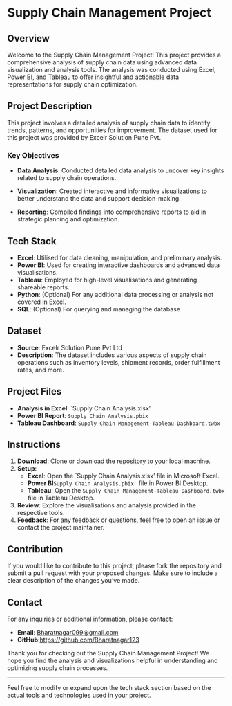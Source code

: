 # Supply Chain Management Project

## Overview

Welcome to the Supply Chain Management Project! This project provides a comprehensive analysis of supply chain data using advanced data visualization and analysis tools. The analysis was conducted using Excel, Power BI, and Tableau to offer insightful and actionable data representations for supply chain optimization.

## Project Description

This project involves a detailed analysis of supply chain data to identify trends, patterns, and opportunities for improvement. The dataset used for this project was provided by Excelr Solution Pune Pvt.

### Key Objectives

- **Data Analysis**: Conducted detailed data analysis to uncover key insights related to supply chain operations.

- **Visualization**: Created interactive and informative visualizations to better understand the data and support decision-making.




- **Reporting**: Compiled findings into comprehensive reports to aid in strategic planning and optimization.

## Tech Stack

- **Excel**: Utilised for data cleaning, manipulation, and preliminary analysis.
- **Power BI**: Used for creating interactive dashboards and advanced data visualisations.
- **Tableau**: Employed for high-level visualisations and generating shareable reports.
- **Python**: (Optional) For any additional data processing or analysis not covered in Excel.
- **SQL**: (Optional) For querying and managing the database 

## Dataset

- **Source**: Excelr Solution Pune Pvt Ltd
- **Description**: The dataset includes various aspects of supply chain operations such as inventory levels, shipment records, order fulfillment rates, and more.
## Project Files

- **Analysis in Excel**: `Supply Chain Analysis.xlsx’
- **Power BI Report**: `Supply Chain Analysis.pbix `
- **Tableau Dashboard**: `Supply Chain Management-Tableau Dashboard.twbx`

## Instructions

1. **Download**: Clone or download the repository to your local machine.
2. **Setup**:
   - **Excel**: Open the `Supply Chain Analysis.xlsx’ file in Microsoft Excel.
   - **Power BI**`Supply Chain Analysis.pbix ` file in Power BI Desktop.
   - **Tableau**: Open the  `Supply Chain Management-Tableau Dashboard.twbx` file in Tableau Desktop.
3. **Review**: Explore the visualisations and analysis provided in the respective tools.
4. **Feedback**: For any feedback or questions, feel free to open an issue or contact the project maintainer.

## Contribution

If you would like to contribute to this project, please fork the repository and submit a pull request with your proposed changes. Make sure to include a clear description of the changes you’ve made.


## Contact

For any inquiries or additional information, please contact:

- **Email**: Bharatnagar099@gmail.com
- **GitHub**:https://github.com/Bharatnagar123

Thank you for checking out the Supply Chain Management Project! We hope you find the analysis and visualizations helpful in understanding and optimizing supply chain processes.

---

Feel free to modify or expand upon the tech stack section based on the actual tools and technologies used in your project.


